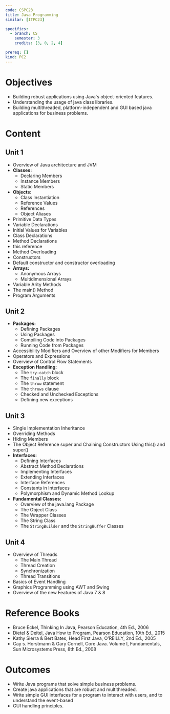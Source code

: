 ```yaml
---
code: CSPC23
title: Java Programming
similar: [ITPC23]

specifics:
  - branch: CS
    semester: 3
    credits: [3, 0, 2, 4]

prereq: []
kind: PC2
---
```


# Objectives

- Building robust applications using Java's object-oriented features.
- Understanding the usage of java class libraries.
- Building multithreaded, platform-independent and GUI based java applications for business problems.

# Content

## Unit 1

- Overview of Java architecture and JVM
- **Classes:**
  - Declaring Members
  - Instance Members
  - Static Members
- **Objects:**
  - Class Instantiation
  - Reference Values
  - References
  - Object Aliases
- Primitive Data Types
- Variable Declarations
- Initial Values for Variables
- Class Declarations
- Method Declarations
- this reference
- Method Overloading
- Constructors
- Default constructor and constructor overloading
- **Arrays:**
  - Anonymous Arrays
  - Multidimensional Arrays
- Variable Arity Methods
- The main() Method
- Program Arguments

## Unit 2

- **Packages:**
  - Defining Packages
  - Using Packages
  - Compiling Code into Packages
  - Running Code from Packages
- Accessibility Modifiers and Overview of other Modifiers for Members
- Operators and Expressions
- Overview of Control Flow Statements
- **Exception Handling:**
  - The `try-catch` block
  - The `finally` block
  - The `throw` statement
  - The `throws` clause
  - Checked and Unchecked Exceptions
  - Defining new exceptions

## Unit 3

- Single Implementation Inheritance
- Overriding Methods
- Hiding Members
- The Object Reference super and Chaining Constructors Using this() and super()
- **Interfaces:**
  - Defining Interfaces
  - Abstract Method Declarations
  - Implementing Interfaces
  - Extending Interfaces
  - Interface References
  - Constants in Interfaces
  - Polymorphism and Dynamic Method Lookup
- **Fundamental Classes:**
  - Overview of the java.lang Package
  - The Object Class
  - The Wrapper Classes
  - The String Class
  - The `StringBuilder` and the `StringBuffer` Classes

## Unit 4

- Overview of Threads
  - The Main Thread
  - Thread Creation
  - Synchronization
  - Thread Transitions
- Basics of Event Handling
- Graphics Programming using AWT and Swing
- Overview of the new Features of Java 7 & 8

# Reference Books

- Bruce Eckel, Thinking In Java, Pearson Education, 4th Ed., 2006
- Dietel & Deitel, Java How to Program, Pearson Education, 10th Ed., 2015
- Kathy Sierra & Bert Bates, Head First Java, O’REILLY, 2nd Ed., 2005
- Cay s. Horstmann & Gary Cornell, Core Java. Volume I, Fundamentals, Sun Microsystems Press, 8th Ed., 2008

# Outcomes

- Write Java programs that solve simple business problems.
- Create java applications that are robust and multithreaded.
- Write simple GUI interfaces for a program to interact with users, and to understand the event-based
- GUI handling principles.
